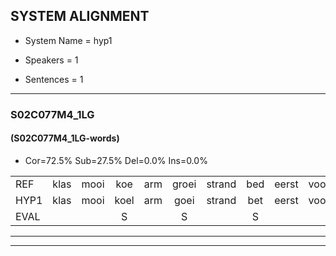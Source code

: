 
## SYSTEM ALIGNMENT

- System Name = hyp1

- Speakers = 1

- Sentences = 1

---

### S02C077M4_1LG

#### (S02C077M4_1LG-words)

- Cor=72.5%	Sub=27.5%	Del=0.0%	Ins=0.0%

|  |  |  |  |  |  |  |  |  |  |  |  |  |  |  |  |  |  |  |  |  |  |  |  |  |  |  |  |  |  |  |  |  |  |  |  |  |  |  |  |  |
|:--- |:---:|:---:|:---:|:---:|:---:|:---:|:---:|:---:|:---:|:---:|:---:|:---:|:---:|:---:|:---:|:---:|:---:|:---:|:---:|:---:|:---:|:---:|:---:|:---:|:---:|:---:|:---:|:---:|:---:|:---:|:---:|:---:|:---:|:---:|:---:|:---:|:---:|:---:|:---:|:---:|
| REF | klas | mooi | koe | arm | groei | strand | bed | eerst | voor | draai | sjaal | herfst | duur | straat | leeuw | clown | hoek | krant | hout | vriend | gauw | chips | groen | feest | reis | jas | huis | paard | vijf | muts | nieuw | kind | bang | oog | zacht | schoen | plas | neus | knoop | plank |
| HYP1 | klas | mooi | koel | arm | goei | strand | bet | eerst | voor | draai | sjaal | herfst | duur | straat | leeuw | klouwn | hoek | krand | hout | vriend | gouw | chips | groen | veest | erijs | jas | huis | paard | vijf | muts | nieuw | kind | bang | oog | zacht | schoen | plat | nes | knop | plank |
| EVAL |  |  | S |  | S |  | S |  |  |  |  |  |  |  |  | S |  | S |  |  | S |  |  | S | S |  |  |  |  |  |  |  |  |  |  |  | S | S | S |  |
---

---
